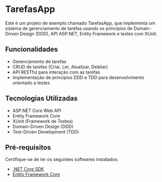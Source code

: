 # TarefasApp

Este é um projeto de exemplo chamado TarefasApp, que implementa um sistema de gerenciamento de tarefas usando os princípios de Domain-Driven Design (DDD), API ASP.NET, Entity Framework e testes com XUnit.

## Funcionalidades

- Gerenciamento de tarefas
- CRUD de tarefas (Criar, Ler, Atualizar, Deletar)
- API RESTful para interação com as tarefas
- Implementação de princípios DDD e TDD para desenvolvimento orientado a testes

## Tecnologias Utilizadas

- ASP.NET Core Web API
- Entity Framework Core
- XUnit (Framework de Testes)
- Domain-Driven Design (DDD)
- Test-Driven Development (TDD)

## Pré-requisitos

Certifique-se de ter os seguintes softwares instalados:

- [.NET Core SDK](https://dotnet.microsoft.com/download)
- [Entity Framework Core](https://docs.microsoft.com/pt-br/ef/core/get-started/overview/first-app?tabs=netcore-cli)
